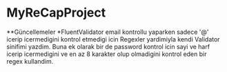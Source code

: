 # MyReCapProject

**Güncellemeler
*FluentValidator email kontrollu yaparken sadece '@' icerip icermedigini kontrol etmedigi icin Regexler yardimiyla kendi Validator sinifimi yazdim. 
Buna ek olarak bir de password kontrol icin sayi ve harf icerip icermedigini ve en az 8 karakter olup olmadigini kontrol eden bir regex kullandim.
